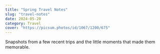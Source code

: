 ```yaml
---
title: "Spring Travel Notes"
slug: "travel-notes"
date: 2024-05-20
category: Travel
cover: "https://picsum.photos/id/1067/1200/675"
---
```


Snapshots from a few recent trips and the little moments that made them memorable.

